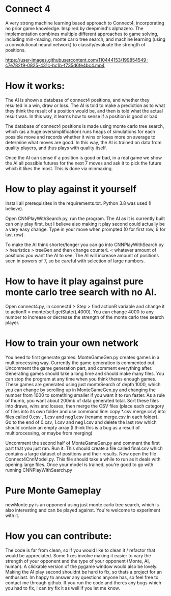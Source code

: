 # Connect 4

A very strong machine learning based approach to Connect4, incorporating no prior game knowledge. Inspired by deepmind's alphazero. The implementation combines multiple different approaches to game solving, including min-maxing, monte carlo tree search, and machine learning (using a convolutional neural network) to classify/evaluate the strength of positions. 


https://user-images.githubusercontent.com/110444153/199854549-c7e782f9-0825-431c-bc1b-f735d6fe4bc4.mp4


# How it works:

The AI is shown a database of connect4 positions, and whether they resulted in a win, draw or loss. The AI is told to make a prediction as to what they think the result of a position would be, and then is told what the actual result was. In this way, it learns how to sense if a position is good or bad. 

The database of connect4 positions is made using monte carlo tree search, which (as a huge oversimplification) runs heaps of simulations for each possible move and records whether it wins or loses more on average to determine what moves are good. In this way, the AI is trained on data from quality players, and thus plays with quality itself. 

Once the AI can sense if a position is good or bad, in a real game we show the AI all possible futures for the next 7 moves and ask it to pick the future which it likes the most. This is done via minmaxing. 

# How to play against it yourself

Install all prerequisites in the requirements.txt. Python 3.8 was used (I believe).

Open CNNPlayWithSearch.py, run the program. The AI as it is currently built can only play first, but I believe also making it play second could actually be a very easy change. Type in your move when prompted (0 for first row, 6 for last row). 

To make the AI think shorter/longer you can go into CNNPlayWithSearch.py > heuristics > treeGen and then change counterL < whatever amount of positions you want the AI to see. The AI will increase amount of positions seen in powers of 7, so be careful with selection of large numbers.

# How to have it play against pure monte carlo tree search with no AI.

Open connect4.py, in connect4 > Step > find actionR variable and change it to actionR = monte(self.getState(),4000). You can change 4000 to any number to increase or decrease the strength of the monte carlo tree search player.

# How to train your own network

You need to first generate games. MonteGameGen.py creates games in a multiprocessing way. Currently the game generation is commented out. Uncomment the game generation part, and comment everything after. Generating games should take a long time and should make many files. You can stop the program at any time when you think theres enough games. These games are generated using just monteSearch of depth 1000, which you can change by scrolling up in MonteGameGen.py and changing the number from 1000 to something smaller if you want it to run faster. As a rule of thumb, you want about 200mb of data generated total. Sort these files into draws, wins and losses, then merge the CSV files (place each category of files into its own folder and use command line: copy *.csv merge.csv) into files called 0.csv , 1.csv and neg1.csv (rename merge.csv in each folder). Go to the end of 0.csv, 1.csv and neg1.csv and delete the last row which should contain an empty array (I think this is a bug as a result of multiprocessing, or maybe from merging)

Uncomment the second half of MonteGameGen.py and comment the first part that you just ran. Run it. This should create a file called final.csv which contains a large dataset of positions and their results. Now open the file Connect4CnnModel.py. This file should take a while to run as it deals with opening large files. Once your model is trained, you're good to go with running CNNPlayWithSearch.py 

# Pure Monte Gameplay

newMonte.py is an opponent using just monte carlo tree search, which is also interesting and can be played against. You're welcome to experiment with it.

# How you can contribute:

The code is far from clean, so if you would like to clean it / refactor that would be appreciated. Some fixes involve making it easier to vary the strength of your opponent and the type of your opponent (Monte, AI, human). A clickable version of the pygame window would also be lovely. Making the AI play second shouldnt be hard to fix, so thats a project for an enthusiast. Im happy to answer any questions anyone has, so feel free to contact me through github. If you run the code and theres any bugs which you had to fix, i can try fix it as well if you let me know. 
